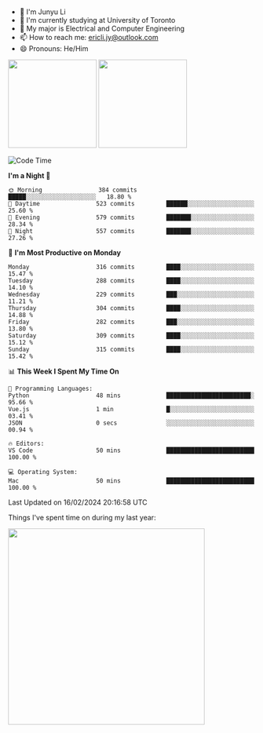 ### 
- 👨 I'm Junyu Li
- 📖 I'm currently studying at University of Toronto
- 🌱 My major is Electrical and Computer Engineering
- 📫 How to reach me: ericli.jy@outlook.com
- 😄 Pronouns: He/Him

<p align="left">  
  <img height="180em" src="https://github-readme-stats-sigma-five-48.vercel.app/api?username=ericjyli&theme=tokyonight&show_icons=true&count_private=true&include_orgs=true" />
  <img height="180em" src="https://github-readme-stats-sigma-five-48.vercel.app/api/top-langs/?username=ericjyli&theme=tokyonight&count_private=true&include_orgs=true&include_orgs=true&layout=compact" />
</p>

<!--START_SECTION:waka-->
![Code Time](http://img.shields.io/badge/Code%20Time-410%20hrs%2051%20mins-blue)

**I'm a Night 🦉** 

```text
🌞 Morning                384 commits         █████░░░░░░░░░░░░░░░░░░░░   18.80 % 
🌆 Daytime                523 commits         ██████░░░░░░░░░░░░░░░░░░░   25.60 % 
🌃 Evening                579 commits         ███████░░░░░░░░░░░░░░░░░░   28.34 % 
🌙 Night                  557 commits         ███████░░░░░░░░░░░░░░░░░░   27.26 % 
```
📅 **I'm Most Productive on Monday** 

```text
Monday                   316 commits         ████░░░░░░░░░░░░░░░░░░░░░   15.47 % 
Tuesday                  288 commits         ████░░░░░░░░░░░░░░░░░░░░░   14.10 % 
Wednesday                229 commits         ███░░░░░░░░░░░░░░░░░░░░░░   11.21 % 
Thursday                 304 commits         ████░░░░░░░░░░░░░░░░░░░░░   14.88 % 
Friday                   282 commits         ███░░░░░░░░░░░░░░░░░░░░░░   13.80 % 
Saturday                 309 commits         ████░░░░░░░░░░░░░░░░░░░░░   15.12 % 
Sunday                   315 commits         ████░░░░░░░░░░░░░░░░░░░░░   15.42 % 
```


📊 **This Week I Spent My Time On** 

```text
💬 Programming Languages: 
Python                   48 mins             ████████████████████████░   95.66 % 
Vue.js                   1 min               █░░░░░░░░░░░░░░░░░░░░░░░░   03.41 % 
JSON                     0 secs              ░░░░░░░░░░░░░░░░░░░░░░░░░   00.94 % 

🔥 Editors: 
VS Code                  50 mins             █████████████████████████   100.00 % 

💻 Operating System: 
Mac                      50 mins             █████████████████████████   100.00 % 
```


 Last Updated on 16/02/2024 20:16:58 UTC
<!--END_SECTION:waka-->

<p> Things I've spent time on during my last year: </p>
<img height="400em" src="https://github-readme-stats-git-master-ericjyli.vercel.app/api/wakatime?username=ericjyli&layout=compact&theme=tokyonight" />

<!--
Here are some ideas to get you started:

- 🔭 I’m currently working on ...
- 🌱 I’m currently learning ...
- 👯 I’m looking to collaborate on ...
- 🤔 I’m looking for help with ...
- 💬 Ask me about ...
- 📫 How to reach me: ...
- 😄 Pronouns: ...
- ⚡ Fun fact: ...
-->
